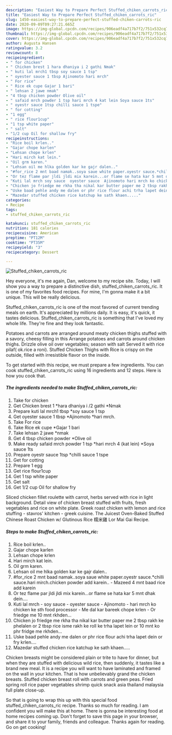 ```yaml
---
description: "Easiest Way to Prepare Perfect Stuffed_chiken_carrots_ric"
title: "Easiest Way to Prepare Perfect Stuffed_chiken_carrots_ric"
slug: 1450-easiest-way-to-prepare-perfect-stuffed-chiken-carrots-ric
date: 2020-09-09T09:27:21.665Z
image: https://img-global.cpcdn.com/recipes/906eadf4a717b7f2/751x532cq70/stuffed_chiken_carrots_ric-recipe-main-photo.jpg
thumbnail: https://img-global.cpcdn.com/recipes/906eadf4a717b7f2/751x532cq70/stuffed_chiken_carrots_ric-recipe-main-photo.jpg
cover: https://img-global.cpcdn.com/recipes/906eadf4a717b7f2/751x532cq70/stuffed_chiken_carrots_ric-recipe-main-photo.jpg
author: Augusta Hansen
ratingvalue: 3.2
reviewcount: 8
recipeingredient:
- " for chicken"
- " Chicken brest 1 hara dhaniya i 2 gathi Nmak"
- " kuti lal mrch1 tbsp soy sauce 1 tsp"
- " oyester sauce 1 tbsp Ajinomoto hari mrch"
- " For rice"
- " Rice ek cupe Gajar 1 bari"
- " lehsan 2 jawe nmak"
- "4 tbsp chicken powder Olive oil"
- " safaid mrch powder 1 tsp hari mrch 4 kat lein Soya sauce 1ts"
- " oyestr sauce 1tsp chilli sauce 1 tspe"
- " for cotting"
- "1 egg"
- " rice flour1cup"
- "1 tsp white paper"
- " salt"
- "1/2 cup Oil for shallow fry"
recipeinstructions:
- "Rice boil krlen.."
- "Gajar chope karlen"
- "Lehsan chope krlen"
- "Hari mirch kat lein."
- "Oil grm karen."
- "Lehsan oil me hlka golden kar ke gajr dalen.."
- "#for_rice 2 mnt baad namak..soya saue white paper.oyestr sauce.*chilli sauce.hari mirch.chicken powder add karein.. Mazeed 4 mnt baad rice add karein"
- "Or tez flame par jldi jldi mix karein...or flame se hata kar 5 mnt dhak dein...."
- "Kuti lal mrch soy sauce  oyester sauce  Ajinomoto hari mrch ko chicken ke sth food processor Me dal kar bareek chope krlen Or friedge me 10 mnt rkhden..."
- "Chicken jo friedge me rkha tha nikal kar butter paper me 2 tbsp rakh ke phelalen or 2 tbsp rice isme rakh ke roll ke trha lapet lein or 10 mnt ko phr fridge me rkhden..."
- "Uske baad pehle andy me dalen or phr rice flour achi trha lapet dein or fry krlen...."
- "Mazedar stuffed chicken rice katchup ke sath khaen....."
categories:
- Recipe
tags:
- stuffed_chiken_carrots_ric

katakunci: stuffed_chiken_carrots_ric 
nutrition: 181 calories
recipecuisine: American
preptime: "PT12M"
cooktime: "PT35M"
recipeyield: "3"
recipecategory: Dessert

---
```



![Stuffed_chiken_carrots_ric](https://img-global.cpcdn.com/recipes/906eadf4a717b7f2/751x532cq70/stuffed_chiken_carrots_ric-recipe-main-photo.jpg)

Hey everyone, it's me again, Dan, welcome to my recipe site. Today, I will show you a way to prepare a distinctive dish, stuffed_chiken_carrots_ric. It is one of my favorites food recipes. For mine, I'm gonna make it a bit unique. This will be really delicious.

Stuffed_chiken_carrots_ric is one of the most favored of current trending meals on earth. It's appreciated by millions daily. It is easy, it's quick, it tastes delicious. Stuffed_chiken_carrots_ric is something that I've loved my whole life. They're fine and they look fantastic.

Potatoes and carrots are arranged around meaty chicken thighs stuffed with a savory, cheesy filling in this Arrange potatoes and carrots around chicken thighs. Drizzle olive oil over vegetables; season with salt Served it with rice pilaf( ok.rice a roni). Stuffed Chicken Thighs with Rice is crispy on the outside, filled with irresistible flavor on the inside.


To get started with this recipe, we must prepare a few ingredients. You can cook stuffed_chiken_carrots_ric using 16 ingredients and 12 steps. Here is how you cook that.

<!--inarticleads1-->

##### The ingredients needed to make Stuffed_chiken_carrots_ric:

1. Take  for chicken
1. Get  Chicken brest 1 *hara dhaniya i /2 gathi *Nmak
1. Prepare  kuti lal mrch1 tbsp *soy sauce 1 tsp
1. Get  oyester sauce 1 tbsp *Ajinomoto *hari mrch.
1. Take  For rice
1. Take  Rice ek cupe *Gajar 1 bari
1. Take  lehsan 2 jawe *nmak
1. Get 4 tbsp chicken powder *Olive oil
1. Make ready  safaid mrch powder 1 tsp *hari mrch 4 (kat lein) *Soya sauce 1ts
1. Prepare  oyestr sauce 1tsp *chilli sauce 1 tspe
1. Get  for cotting
1. Prepare 1 egg
1. Get  rice flour1cup
1. Get 1 tsp white paper
1. Get  salt
1. Get 1/2 cup Oil for shallow fry


Sliced chicken fillet roulette with carrot, herbs served with rice in light background. Detail view of chicken breast stuffed with fruits, fresh vegetables and rice on white plate. Greek roast chicken with lemon and rice stuffing - stavros&#39; kitchen - greek cuisine. The Juicest Oven-Baked Stuffed Chinese Roast Chicken w/ Glutinous Rice 糯米雞 Lor Mai Gai Recipe. 

<!--inarticleads2-->

##### Steps to make Stuffed_chiken_carrots_ric:

1. Rice boil krlen..
1. Gajar chope karlen
1. Lehsan chope krlen
1. Hari mirch kat lein.
1. Oil grm karen.
1. Lehsan oil me hlka golden kar ke gajr dalen..
1. #for_rice 2 mnt baad namak..soya saue white paper.oyestr sauce.*chilli sauce.hari mirch.chicken powder add karein.. - Mazeed 4 mnt baad rice add karein
1. Or tez flame par jldi jldi mix karein...or flame se hata kar 5 mnt dhak dein....
1. Kuti lal mrch - soy sauce  - oyester sauce  - Ajinomoto - hari mrch ko chicken ke sth food processor - Me dal kar bareek chope krlen - Or friedge me 10 mnt rkhden...
1. Chicken jo friedge me rkha tha nikal kar butter paper me 2 tbsp rakh ke phelalen or 2 tbsp rice isme rakh ke roll ke trha lapet lein or 10 mnt ko phr fridge me rkhden...
1. Uske baad pehle andy me dalen or phr rice flour achi trha lapet dein or fry krlen....
1. Mazedar stuffed chicken rice katchup ke sath khaen.....


Chicken breasts might be considered plain or trite to have for dinner, but when they are stuffed with delicious wild rice, then suddenly, it tastes like a brand new meal. It is a recipe you will want to have laminated and framed on the wall in your kitchen. That is how unbelievably grand the chicken breasts. Stuffed chicken breast roll with carrots and green peas. Fried spring roll rice paper vegetables shrimp quick snack asia thailand malaysia full plate close-up. 

So that is going to wrap this up with this special food stuffed_chiken_carrots_ric recipe. Thanks so much for reading. I am confident you will make this at home. There is gonna be interesting food at home recipes coming up. Don't forget to save this page in your browser, and share it to your family, friends and colleague. Thanks again for reading. Go on get cooking!
